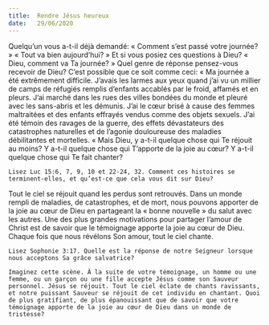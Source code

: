 ```yaml
---
title:  Rendre Jésus heureux
date:   29/06/2020
---
```


Quelqu’un vous a-t-il déjà demandé: « Comment s’est passé votre journée? » « Tout va bien aujourd’hui? » Et si vous posiez ces questions à Dieu? « Dieu, comment va Ta journée? » Quel genre de réponse pensez-vous recevoir de Dieu? C’est possible que ce soit comme ceci: « Ma journée a été extrêmement difficile. J’avais les larmes aux yeux quand j’ai vu un millier de camps de réfugiés remplis d’enfants accablés par le froid, affamés et en pleurs. J’ai marché dans les rues des villes bondées du monde et pleuré avec les sans-abris et les démunis. J’ai le cœur brisé à cause des femmes maltraitées et des enfants effrayés vendus comme des objets sexuels. J’ai été témoin des ravages de la guerre, des effets dévastateurs des catastrophes naturelles et de l’agonie douloureuse des maladies débilitantes et mortelles. « Mais Dieu, y a-t-il quelque chose qui Te réjouit au moins? Y a-t-il quelque chose qui T’apporte de la joie au cœur? Y a-t-il quelque chose qui Te fait chanter?

`Lisez Luc 15:6, 7, 9, 10 et 22-24, 32. Comment ces histoires se terminent-elles, et qu’est-ce que cela vous dit sur Dieu?`

Tout le ciel se réjouit quand les perdus sont retrouvés. Dans un monde rempli de maladies, de catastrophes, et de mort, nous pouvons apporter de la joie au cœur de Dieu en partageant la « bonne nouvelle » du salut avec les autres. Une des plus grandes motivations pour partager l’amour de Christ est de savoir que le témoignage apporte la joie au cœur de Dieu. Chaque fois que nous révélons Son amour, tout le ciel chante.

`Lisez Sophonie 3:17. Quelle est la réponse de notre Seigneur lorsque nous acceptons Sa grâce salvatrice?`

`Imaginez cette scène. À la suite de votre témoignage, un homme ou une femme, ou un garçon ou une fille accepte Jésus comme son Sauveur personnel. Jésus se réjouit. Tout le ciel éclate de chants ravissants, et notre puissant Sauveur se réjouit de cet individu en chantant. Quoi de plus gratifiant, de plus épanouissant que de savoir que votre témoignage apporte de la joie au cœur de Dieu dans un monde de tristesse?`
